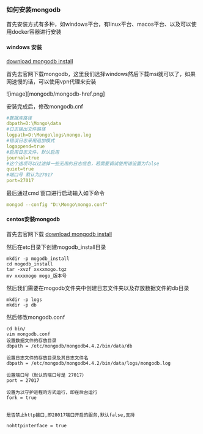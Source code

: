 ### 如何安装mongodb
首先安装方式有多种，如windows平台，有linux平台、macos平台、以及可以使用docker容器进行安装

#### windows 安装
<a href="https://www.mongodb.com/try/download/enterprise">download mongodb install</a>

首先去官网下载mongodb，这里我们选择windows然后下载msi就可以了，如果网速慢的话，可以使用vpn代理来安装

![image][mongodb/mongodb-href.png] 


安装完成后，修改mongodb.cnf
```yml
#数据库路径
dbpath=D:\Mongo\data
#日志输出文件路径
logpath=D:\Mongo\logs\mongo.log
#错误日志采用追加模式
logappend=true
#启用日志文件，默认启用
journal=true
#这个选项可以过滤掉一些无用的日志信息，若需要调试使用请设置为false
quiet=true
#端口号 默认为27017
port=27017 
```
最后通过cmd 窗口进行启动输入如下命令
```yml
mongod --config "D:\Mongo\mongo.conf" 
```

#### centos安装mongodb
首先去官网下载
<a href="https://downloads.mongodb.com/linux/mongodb-linux-x86_64-enterprise-rhel70-4.4.2.tgz
">download mongodb install</a>

然后在etc目录下创建mogodb_install目录
```linux
mkdir -p mogodb_install
cd mogodb_install
tar -xvzf xxxxmogo.tgz
mv xxxxmogo mogo_版本号
```

然后我们需要在mogodb文件夹中创建日志文件夹以及存放数据文件的db目录
```linux
mkdir -p logs
mkdir -p db
```

然后修改mongodb.conf
```linux
cd bin/
vim mongodb.conf
设置数据文件的存放目录
dbpath = /etc/mongodb/mongodb4.4.2/bin/data/db

设置日志文件的存放目录及其日志文件名
dbpath = /etc/mongodb/mongodb4.4.2/bin/data/logs/mongodb.log

设置端口号（默认的端口号是 27017）
port = 27017

设置为以守护进程的方式运行，即在后台运行
fork = true


是否禁止http接口,即28017端口开启的服务,默认false,支持

nohttpinterface = true
```


